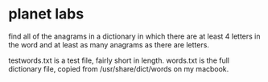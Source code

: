 # planet labs

find all of the anagrams in a dictionary in which there are at least 4 letters in the word and at least as many anagrams as there are letters.

testwords.txt is a test file, fairly short in length. 
words.txt is the full dictionary file, copied from /usr/share/dict/words on my macbook.

